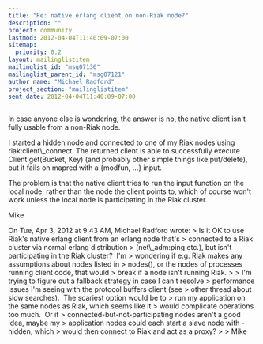 ```yaml
---
title: "Re: native erlang client on non-Riak node?"
description: ""
project: community
lastmod: 2012-04-04T11:40:09-07:00
sitemap:
  priority: 0.2
layout: mailinglistitem
mailinglist_id: "msg07136"
mailinglist_parent_id: "msg07121"
author_name: "Michael Radford"
project_section: "mailinglistitem"
sent_date: 2012-04-04T11:40:09-07:00
---
```



In case anyone else is wondering, the answer is no, the native client
isn't fully usable from a non-Riak node.

I started a hidden node and connected to one of my Riak nodes using
riak:client\\_connect. The returned client is able to successfully
execute Client:get(Bucket, Key) (and probably other simple things like
put/delete), but it fails on mapred with a {modfun, ...} input.

The problem is that the native client tries to run the input function
on the local node, rather than the node the client points to, which of
course won't work unless the local node is participating in the Riak
cluster.

Mike

On Tue, Apr 3, 2012 at 9:43 AM, Michael Radford  wrote:
&gt; Is it OK to use Riak's native erlang client from an erlang node that's
&gt; connected to a Riak cluster via normal erlang distribution
&gt; (net\\_adm:ping etc.), but isn't participating in the Riak cluster?  I'm
&gt; wondering if e.g. Riak makes any assumptions about nodes listed in
&gt; nodes(), or the nodes of processes running client code, that would
&gt; break if a node isn't running Riak.
&gt;
&gt; I'm trying to figure out a fallback strategy in case I can't resolve
&gt; performance issues I'm seeing with the protocol buffers client (see
&gt; other thread about slow searches).  The scariest option would be to
&gt; run my application on the same nodes as Riak, which seems like it
&gt; would complicate operations too much.  Or if
&gt; connected-but-not-participating nodes aren't a good idea, maybe my
&gt; application nodes could each start a slave node with -hidden, which
&gt; would then connect to Riak and act as a proxy?
&gt;
&gt; Mike

